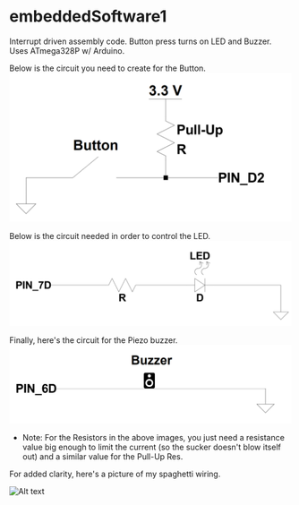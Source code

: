# embeddedSoftware1
Interrupt driven assembly code.  Button press turns on LED and Buzzer. Uses ATmega328P w/ Arduino.  

Below is the circuit you need to create for the Button.
![Alt text](/pics/Button_Circuit.png?raw=false "Button Circuit")

Below is the circuit needed in order to control the LED.
![Alt text](/pics/LED_Circuit.png?raw=false "LED Circuit")

Finally, here's the circuit for the Piezo buzzer.
![Alt text](/pics/Buzzer_Circuit.png?raw=false "Buzzer Circuit")

* Note: For the Resistors in the above images, you just need a resistance value big enough to limit the current (so the sucker doesn't blow itself out) and a similar value for the Pull-Up Res.



For added clarity, here's a picture of my spaghetti wiring.

![Alt text](/pics/Project_IRL.jpg?raw=false "Circuit IRL")
